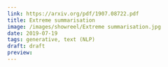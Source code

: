 ```yaml
---
link: https://arxiv.org/pdf/1907.08722.pdf
title: Extreme summarisation
image: /images/showreel/Extreme summarisation.jpg
date: 2019-07-19
tags: generative, text (NLP)
draft: draft
preview:
---
```



